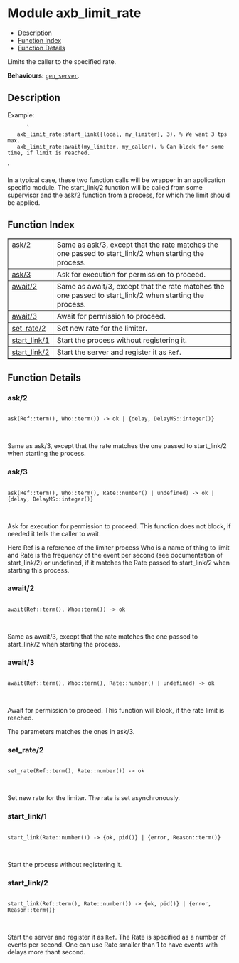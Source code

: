 

# Module axb_limit_rate #
* [Description](#description)
* [Function Index](#index)
* [Function Details](#functions)

Limits the caller to the specified rate.

__Behaviours:__ [`gen_server`](gen_server.md).

<a name="description"></a>

## Description ##
Example:

```
      `
   axb_limit_rate:start_link({local, my_limiter}, 3). % We want 3 tps max.
   axb_limit_rate:await(my_limiter, my_caller). % Can block for some time, if limit is reached.
```

'

In a typical case, these two function calls will be wrapper in
an application specific module. The start_link/2 function will
be called from some supervisor and the ask/2 function from a
process, for which the limit should be applied.
<a name="index"></a>

## Function Index ##


<table width="100%" border="1" cellspacing="0" cellpadding="2" summary="function index"><tr><td valign="top"><a href="#ask-2">ask/2</a></td><td>
Same as ask/3, except that the rate matches the one
passed to start_link/2 when starting the process.</td></tr><tr><td valign="top"><a href="#ask-3">ask/3</a></td><td>
Ask for execution for permission to proceed.</td></tr><tr><td valign="top"><a href="#await-2">await/2</a></td><td>
Same as await/3, except that the rate matches the one
passed to start_link/2 when starting the process.</td></tr><tr><td valign="top"><a href="#await-3">await/3</a></td><td>
Await for permission to proceed.</td></tr><tr><td valign="top"><a href="#set_rate-2">set_rate/2</a></td><td>
Set new rate for the limiter.</td></tr><tr><td valign="top"><a href="#start_link-1">start_link/1</a></td><td>
Start the process without registering it.</td></tr><tr><td valign="top"><a href="#start_link-2">start_link/2</a></td><td>
Start the server and register it as <code>Ref</code>.</td></tr></table>


<a name="functions"></a>

## Function Details ##

<a name="ask-2"></a>

### ask/2 ###

<pre><code>
ask(Ref::term(), Who::term()) -&gt; ok | {delay, DelayMS::integer()}
</code></pre>
<br />

Same as ask/3, except that the rate matches the one
passed to start_link/2 when starting the process.

<a name="ask-3"></a>

### ask/3 ###

<pre><code>
ask(Ref::term(), Who::term(), Rate::number() | undefined) -&gt; ok | {delay, DelayMS::integer()}
</code></pre>
<br />

Ask for execution for permission to proceed.
This function does not block, if needed
it tells the caller to wait.

Here Ref is a reference of the limiter process
Who is a name of thing to limit and Rate is
the frequency of the event per second (see
documentation of start_link/2) or undefined, if
it matches the Rate passed to start_link/2 when
starting this process.

<a name="await-2"></a>

### await/2 ###

<pre><code>
await(Ref::term(), Who::term()) -&gt; ok
</code></pre>
<br />

Same as await/3, except that the rate matches the one
passed to start_link/2 when starting the process.

<a name="await-3"></a>

### await/3 ###

<pre><code>
await(Ref::term(), Who::term(), Rate::number() | undefined) -&gt; ok
</code></pre>
<br />

Await for permission to proceed.
This function will block, if the rate limit is reached.

The parameters matches the ones in ask/3.

<a name="set_rate-2"></a>

### set_rate/2 ###

<pre><code>
set_rate(Ref::term(), Rate::number()) -&gt; ok
</code></pre>
<br />

Set new rate for the limiter.
The rate is set asynchronously.

<a name="start_link-1"></a>

### start_link/1 ###

<pre><code>
start_link(Rate::number()) -&gt; {ok, pid()} | {error, Reason::term()}
</code></pre>
<br />

Start the process without registering it.

<a name="start_link-2"></a>

### start_link/2 ###

<pre><code>
start_link(Ref::term(), Rate::number()) -&gt; {ok, pid()} | {error, Reason::term()}
</code></pre>
<br />

Start the server and register it as `Ref`.
The Rate is specified as a number of events per second.
One can use Rate smaller than 1 to have events with delays more thant second.

